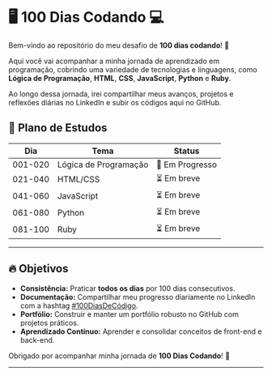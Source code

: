 # 🖥️ **100 Dias Codando** 💻

Bem-vindo ao repositório do meu desafio de **100 dias codando**! 🚀

Aqui você vai acompanhar a minha jornada de aprendizado em programação, cobrindo uma variedade de tecnologias e linguagens, como **Lógica de Programação**, **HTML**, **CSS**, **JavaScript**, **Python** e **Ruby**.

Ao longo dessa jornada, irei compartilhar meus avanços, projetos e reflexões diárias no LinkedIn e subir os códigos aqui no GitHub.

## 📅 **Plano de Estudos**

| Dia    | Tema                          | Status         |
|--------|-------------------------------|----------------|
| 001-020| Lógica de Programação         | 🚧 Em Progresso|
| 021-040| HTML/CSS                      | ⏳ Em breve    |
| 041-060| JavaScript                    | ⏳ Em breve    |
| 061-080| Python                        | ⏳ Em breve    |
| 081-100| Ruby                          | ⏳ Em breve    |

---

## 🔥 **Objetivos**

- **Consistência:** Praticar **todos os dias** por 100 dias consecutivos.
- **Documentação:** Compartilhar meu progresso diariamente no LinkedIn com a hashtag [#100DiasDeCódigo](https://www.linkedin.com/feed/hashtag/100diasdecodigo/).
- **Portfólio:** Construir e manter um portfólio robusto no GitHub com projetos práticos.
- **Aprendizado Contínuo:** Aprender e consolidar conceitos de front-end e back-end.


Obrigado por acompanhar minha jornada de **100 Dias Codando**! 🚀

---
